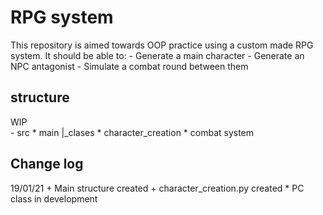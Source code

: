 # RPG system
This repository is aimed towards OOP practice using a custom made RPG system. It should be able to:
    - Generate a main character
    - Generate an NPC antagonist
    - Simulate a combat round between them

## structure
WIP    
    - src
        * main
        |_clases
            * character_creation
            * combat system



## Change log

19/01/21
    + Main structure created
    + character_creation.py created
        * PC class in development